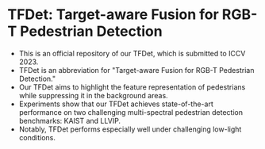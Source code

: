 # TFDet: Target-aware Fusion for RGB-T Pedestrian Detection
* This is an official repository of our TFDet, which is submitted to ICCV 2023.
* TFDet is an abbreviation for "Target-aware Fusion for RGB-T Pedestrian Detection."
* Our TFDet aims to highlight the feature representation of pedestrians while suppressing it in the background areas. 
* Experiments show that our TFDet achieves state-of-the-art performance on two challenging multi-spectral pedestrian detection benchmarks: KAIST and LLVIP. 
* Notably, TFDet performs especially well under challenging low-light conditions.
